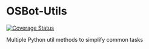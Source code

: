 # OSBot-Utils

[![Coverage Status](https://coveralls.io/repos/github/owasp-sbot/OSBot-Utils/badge.svg?branch=master)](https://coveralls.io/github/owasp-sbot/OSBot-Utils?branch=master)

Multiple Python util methods to simplify common tasks